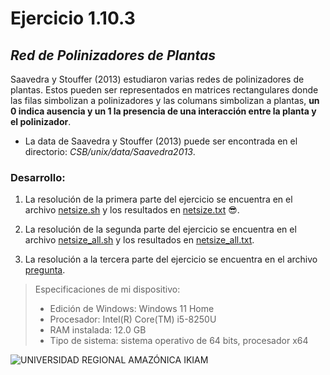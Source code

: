 # Ejercicio 1.10.3
## ***Red de Polinizadores de Plantas***
Saavedra y Stouffer (2013) estudiaron varias redes de polinizadores de plantas. Estos pueden ser representados en matrices rectangulares donde las filas simbolizan a polinizadores y las columans simbolizan a plantas, **un 0 indica ausencia y un 1 la presencia de una interacción entre la planta y el polinizador**.
- La data de Saavedra y Stouffer (2013) puede ser encontrada en el directorio: *CSB/unix/data/Saavedra2013*.

### Desarrollo:

1. La resolución de la primera parte del ejercicio se encuentra en el archivo [netsize.sh](https://github.com/AntonellaOrtiz/bioinfo_g1/blob/main/Tarea%201/netsize.sh) y los resultados en [netsize.txt](https://github.com/AntonellaOrtiz/bioinfo_g1/blob/main/Tarea%201/netsize.txt) :sunglasses:.

2. La resolución de la segunda parte del ejercicio se encuentra en el archivo [netsize_all.sh](https://github.com/AntonellaOrtiz/bioinfo_g1/blob/main/Tarea%201/netsize_all.sh) y los resultados en [netsize_all.txt](https://github.com/AntonellaOrtiz/bioinfo_g1/blob/main/Tarea%201/netsize_all.txt).

3. La resolución a la tercera parte del ejercicio se encuentra en el archivo [pregunta](https://github.com/AntonellaOrtiz/bioinfo_g1/blob/main/Tarea%201/pregunta.txt).

> Especificaciones de mi dispositivo:
> - Edición de Windows: Windows 11 Home
> - Procesador: Intel(R) Core(TM) i5-8250U
> - RAM instalada: 12.0 GB
> - Tipo de sistema: sistema operativo de 64 bits, procesador x64

![UNIVERSIDAD REGIONAL AMAZÓNICA IKIAM](https://github.com/AntonellaOrtiz/bioinfo_g1/blob/main/Tarea%201/Logo%20IKIAM.jpeg)
